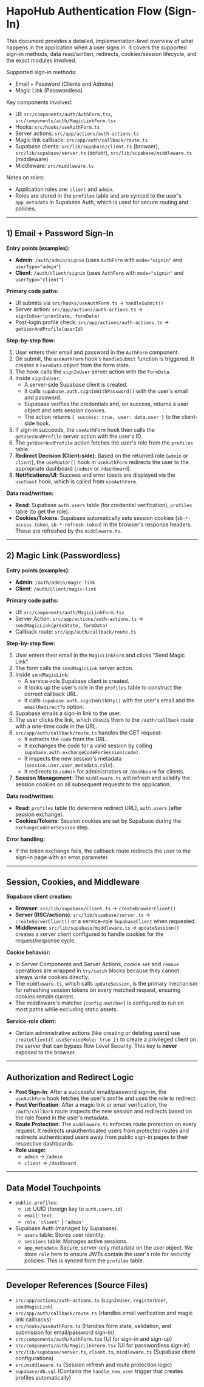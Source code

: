 # HapoHub Authentication Flow (Sign-In)

This document provides a detailed, implementation-level overview of what happens in the application when a user signs in. It covers the supported sign-in methods, data read/written, redirects, cookies/session lifecycle, and the exact modules involved.

Supported sign-in methods:
- Email + Password (Clients and Admins)
- Magic Link (Passwordless)

Key components involved:
- UI: `src/components/auth/AuthForm.tsx`, `src/components/auth/MagicLinkForm.tsx`
- Hooks: `src/hooks/useAuthForm.ts`
- Server actions: `src/app/actions/auth-actions.ts`
- Magic link callback: `src/app/auth/callback/route.ts`
- Supabase clients: `src/lib/supabase/client.ts` (browser), `src/lib/supabase/server.ts` (server), `src/lib/supabase/middleware.ts` (middleware)
- Middleware: `src/middleware.ts`

Notes on roles:
- Application roles are: `client` and `admin`.
- Roles are stored in the `profiles` table and are synced to the user's `app_metadata` in Supabase Auth, which is used for secure routing and policies.

---

## 1) Email + Password Sign-In

**Entry points (examples):**
- **Admin**: `/auth/admin/signin` (uses `AuthForm` with `mode="signin"` and `userType="admin"`)
- **Client**: `/auth/client/signin` (uses `AuthForm` with `mode="signin"` and `userType="client"`)

**Primary code paths:**
- UI submits via `src/hooks/useAuthForm.ts` → `handleSubmit()`
- Server action: `src/app/actions/auth-actions.ts` → `signInUser(prevState, formData)`
- Post-login profile check: `src/app/actions/auth-actions.ts` → `getUserAndProfile(userId)`

**Step-by-step flow:**
1. User enters their email and password in the `AuthForm` component.
2. On submit, the `useAuthForm` hook's `handleSubmit` function is triggered. It creates a `FormData` object from the form state.
3. The hook calls the `signInUser` server action with the `FormData`.
4. Inside `signInUser`:
   - A server-side Supabase client is created.
   - It calls `supabase.auth.signInWithPassword()` with the user's email and password.
   - Supabase verifies the credentials and, on success, returns a user object and sets session cookies.
   - The action returns `{ success: true, user: data.user }` to the client-side hook.
5. If sign-in succeeds, the `useAuthForm` hook then calls the `getUserAndProfile` server action with the user's ID.
6. The `getUserAndProfile` action fetches the user's role from the `profiles` table.
7. **Redirect Decision (Client-side)**: Based on the returned role (`admin` or `client`), the `useRouter()` hook in `useAuthForm` redirects the user to the appropriate dashboard (`/admin` or `/dashboard`).
8. **Notifications/UI**: Success and error toasts are displayed via the `useToast` hook, which is called from `useAuthForm`.

**Data read/written:**
- **Read**: Supabase `auth.users` table (for credential verification), `profiles` table (to get the role).
- **Cookies/Tokens**: Supabase automatically sets session cookies (`sb-*-access-token`, `sb-*-refresh-token`) in the browser's response headers. These are refreshed by the `middleware.ts`.

---

## 2) Magic Link (Passwordless)

**Entry points (examples):**
- **Admin**: `/auth/admin/magic-link`
- **Client**: `/auth/client/magic-link`

**Primary code paths:**
- UI: `src/components/auth/MagicLinkForm.tsx`
- Server Action: `src/app/actions/auth-actions.ts` → `sendMagicLink(prevState, formData)`
- Callback route: `src/app/auth/callback/route.ts`

**Step-by-step flow:**
1. User enters their email in the `MagicLinkForm` and clicks "Send Magic Link".
2. The form calls the `sendMagicLink` server action.
3. Inside `sendMagicLink`:
   - A service-role Supabase client is created.
   - It looks up the user's role in the `profiles` table to construct the correct callback URL.
   - It calls `supabase.auth.signInWithOtp()` with the user's email and the `emailRedirectTo` option.
4. Supabase emails a sign-in link to the user.
5. The user clicks the link, which directs them to the `/auth/callback` route with a one-time code in the URL.
6. `src/app/auth/callback/route.ts` handles the GET request:
   - It extracts the `code` from the URL.
   - It exchanges the code for a valid session by calling `supabase.auth.exchangeCodeForSession(code)`.
   - It inspects the new session's metadata (`session.user.user_metadata.role`).
   - It redirects to `/admin` for administrators or `/dashboard` for clients.
7. **Session Management**: The `middleware.ts` will refresh and solidify the session cookies on all subsequent requests to the application.

**Data read/written:**
- **Read**: `profiles` table (to determine redirect URL), `auth.users` (after session exchange).
- **Cookies/Tokens**: Session cookies are set by Supabase during the `exchangeCodeForSession` step.

**Error handling:**
- If the token exchange fails, the callback route redirects the user to the sign-in page with an error parameter.

---

## Session, Cookies, and Middleware

**Supabase client creation:**
- **Browser**: `src/lib/supabase/client.ts` → `createBrowserClient()`
- **Server (RSC/actions)**: `src/lib/supabase/server.ts` → `createServerClient()` or a service-role `SupabaseClient` when requested.
- **Middleware**: `src/lib/supabase/middleware.ts` → `updateSession()` creates a server client configured to handle cookies for the request/response cycle.

**Cookie behavior:**
- In Server Components and Server Actions, cookie `set` and `remove` operations are wrapped in `try/catch` blocks because they cannot always write cookies directly.
- The `middleware.ts`, which calls `updateSession`, is the primary mechanism for refreshing session tokens on every matched request, ensuring cookies remain current.
- The middleware's matcher (`config.matcher`) is configured to run on most paths while excluding static assets.

**Service-role client:**
- Certain administrative actions (like creating or deleting users) use `createClient({ useServiceRole: true })` to create a privileged client on the server that can bypass Row Level Security. This key is **never** exposed to the browser.

---

## Authorization and Redirect Logic

- **Post Sign-In**: After a successful email/password sign-in, the `useAuthForm` hook fetches the user's profile and uses the role to redirect.
- **Post Verification**: After a magic link or email verification, the `/auth/callback` route inspects the new session and redirects based on the role found in the user's metadata.
- **Route Protection**: The `middleware.ts` enforces route protection on every request. It redirects unauthenticated users from protected routes and redirects authenticated users away from public sign-in pages to their respective dashboards.
- **Role usage:**
  - `admin` → `/admin`
  - `client` → `/dashboard`

---

## Data Model Touchpoints

- `public.profiles`:
  - `id`: UUID (foreign key to `auth.users.id`)
  - `email`: `text`
  - `role`: `'client'` | `'admin'`
- Supabase Auth (managed by Supabase):
  - `users` table: Stores user identity.
  - `sessions` table: Manages active sessions.
  - `app_metadata`: Secure, server-only metadata on the user object. We store `role` here to ensure JWTs contain the user's role for security policies. This is synced from the `profiles` table.

---

## Developer References (Source Files)

- `src/app/actions/auth-actions.ts` (`signInUser`, `registerUser`, `sendMagicLink`)
- `src/app/auth/callback/route.ts` (Handles email verification and magic link callbacks)
- `src/hooks/useAuthForm.ts` (Handles form state, validation, and submission for email/password sign-in)
- `src/components/auth/AuthForm.tsx` (UI for sign-in and sign-up)
- `src/components/auth/MagicLinkForm.tsx` (UI for passwordless sign-in)
- `src/lib/supabase/server.ts`, `client.ts`, `middleware.ts` (Supabase client configurations)
- `src/middleware.ts` (Session refresh and route protection logic)
- `supabase/db.sql` (Contains the `handle_new_user` trigger that creates profiles automatically)
